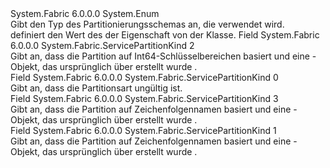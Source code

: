 <Type Name="ServicePartitionKind" FullName="System.Fabric.ServicePartitionKind">
  <TypeSignature Language="C#" Value="public enum ServicePartitionKind" />
  <TypeSignature Language="ILAsm" Value=".class public auto ansi sealed ServicePartitionKind extends System.Enum" />
  <TypeSignature Language="DocId" Value="T:System.Fabric.ServicePartitionKind" />
  <TypeSignature Language="VB.NET" Value="Public Enum ServicePartitionKind" />
  <TypeSignature Language="F#" Value="type ServicePartitionKind = " />
  <AssemblyInfo>
    <AssemblyName>System.Fabric</AssemblyName>
    <AssemblyVersion>6.0.0.0</AssemblyVersion>
  </AssemblyInfo>
  <Base>
    <BaseTypeName>System.Enum</BaseTypeName>
  </Base>
  <Docs>
    <summary>
      <para>Gibt den Typ des Partitionierungsschemas an, die verwendet wird. </para>
    </summary>
    <remarks>
      <para>
        <see cref="T:System.Fabric.ServicePartitionKind" />definiert den Wert des der <see cref="P:System.Fabric.ServicePartitionInformation.Kind" /> Eigenschaft von der <see cref="T:System.Fabric.ServicePartitionInformation" /> Klasse.</para>
    </remarks>
  </Docs>
  <Members>
    <Member MemberName="Int64Range">
      <MemberSignature Language="C#" Value="Int64Range" />
      <MemberSignature Language="ILAsm" Value=".field public static literal valuetype System.Fabric.ServicePartitionKind Int64Range = int32(2)" />
      <MemberSignature Language="DocId" Value="F:System.Fabric.ServicePartitionKind.Int64Range" />
      <MemberSignature Language="VB.NET" Value="Int64Range" />
      <MemberSignature Language="F#" Value="Int64Range = 2" Usage="System.Fabric.ServicePartitionKind.Int64Range" />
      <MemberType>Field</MemberType>
      <AssemblyInfo>
        <AssemblyName>System.Fabric</AssemblyName>
        <AssemblyVersion>6.0.0.0</AssemblyVersion>
      </AssemblyInfo>
      <ReturnValue>
        <ReturnType>System.Fabric.ServicePartitionKind</ReturnType>
      </ReturnValue>
      <MemberValue>2</MemberValue>
      <Docs>
        <summary>
          <para>Gibt an, dass die Partition auf Int64-Schlüsselbereichen basiert und eine <see cref="T:System.Fabric.Int64RangePartitionInformation" /> -Objekt, das ursprünglich über erstellt wurde <see cref="T:System.Fabric.Description.UniformInt64RangePartitionSchemeDescription" />.</para>
        </summary>
      </Docs>
    </Member>
    <Member MemberName="Invalid">
      <MemberSignature Language="C#" Value="Invalid" />
      <MemberSignature Language="ILAsm" Value=".field public static literal valuetype System.Fabric.ServicePartitionKind Invalid = int32(0)" />
      <MemberSignature Language="DocId" Value="F:System.Fabric.ServicePartitionKind.Invalid" />
      <MemberSignature Language="VB.NET" Value="Invalid" />
      <MemberSignature Language="F#" Value="Invalid = 0" Usage="System.Fabric.ServicePartitionKind.Invalid" />
      <MemberType>Field</MemberType>
      <AssemblyInfo>
        <AssemblyName>System.Fabric</AssemblyName>
        <AssemblyVersion>6.0.0.0</AssemblyVersion>
      </AssemblyInfo>
      <ReturnValue>
        <ReturnType>System.Fabric.ServicePartitionKind</ReturnType>
      </ReturnValue>
      <MemberValue>0</MemberValue>
      <Docs>
        <summary>
          <para>Gibt an, dass die Partitionsart ungültig ist.</para>
        </summary>
      </Docs>
    </Member>
    <Member MemberName="Named">
      <MemberSignature Language="C#" Value="Named" />
      <MemberSignature Language="ILAsm" Value=".field public static literal valuetype System.Fabric.ServicePartitionKind Named = int32(3)" />
      <MemberSignature Language="DocId" Value="F:System.Fabric.ServicePartitionKind.Named" />
      <MemberSignature Language="VB.NET" Value="Named" />
      <MemberSignature Language="F#" Value="Named = 3" Usage="System.Fabric.ServicePartitionKind.Named" />
      <MemberType>Field</MemberType>
      <AssemblyInfo>
        <AssemblyName>System.Fabric</AssemblyName>
        <AssemblyVersion>6.0.0.0</AssemblyVersion>
      </AssemblyInfo>
      <ReturnValue>
        <ReturnType>System.Fabric.ServicePartitionKind</ReturnType>
      </ReturnValue>
      <MemberValue>3</MemberValue>
      <Docs>
        <summary>
          <para>Gibt an, dass die Partition auf Zeichenfolgennamen basiert und eine <see cref="T:System.Fabric.NamedPartitionInformation" /> -Objekt, das ursprünglich über erstellt wurde <see cref="T:System.Fabric.Description.NamedPartitionSchemeDescription" />.</para>
        </summary>
      </Docs>
    </Member>
    <Member MemberName="Singleton">
      <MemberSignature Language="C#" Value="Singleton" />
      <MemberSignature Language="ILAsm" Value=".field public static literal valuetype System.Fabric.ServicePartitionKind Singleton = int32(1)" />
      <MemberSignature Language="DocId" Value="F:System.Fabric.ServicePartitionKind.Singleton" />
      <MemberSignature Language="VB.NET" Value="Singleton" />
      <MemberSignature Language="F#" Value="Singleton = 1" Usage="System.Fabric.ServicePartitionKind.Singleton" />
      <MemberType>Field</MemberType>
      <AssemblyInfo>
        <AssemblyName>System.Fabric</AssemblyName>
        <AssemblyVersion>6.0.0.0</AssemblyVersion>
      </AssemblyInfo>
      <ReturnValue>
        <ReturnType>System.Fabric.ServicePartitionKind</ReturnType>
      </ReturnValue>
      <MemberValue>1</MemberValue>
      <Docs>
        <summary>
          <para>Gibt an, dass die Partition auf Zeichenfolgennamen basiert und eine <see cref="T:System.Fabric.SingletonPartitionInformation" /> -Objekt, das ursprünglich über erstellt wurde <see cref="T:System.Fabric.Description.SingletonPartitionSchemeDescription" />.</para>
        </summary>
      </Docs>
    </Member>
  </Members>
</Type>